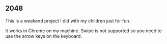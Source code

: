 ## 2048
This is a weekend project I did with my children just for fun.

It works in Chrome on my machine. Swipe is not supported so you need
to use the arrow keys on the keyboard.
